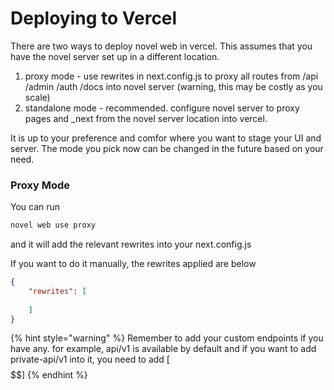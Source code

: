 # Deploying to Vercel

There are two ways to deploy novel web in vercel. This assumes that you have the novel server set up in a different location.

1. proxy mode - use rewrites in next.config.js to proxy all routes from /api /admin /auth /docs into novel server (warning, this may be costly as you scale)
2. standalone mode - recommended. configure novel server to proxy pages and \_next from the novel server location into vercel.

It is up to your preference and comfor where you want to stage your UI and server. The mode you pick now can be changed in the future based on your need.



### Proxy Mode

You can run&#x20;

```sh
novel web use proxy
```

and it will add the relevant rewrites into your next.config.js

If you want to do it manually, the rewrites applied are below

```json
{
    "rewrites": [
    
    ]
}
```

{% hint style="warning" %}
Remember to add your custom endpoints if you have any. for example, api/v1 is available by default and if you want to add private-api/v1 into it, you need to add \[$$ $$$$$$ $$]
{% endhint %}



